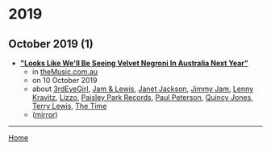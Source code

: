 # 2019

## October 2019 (1)

 - [**"Looks Like We'll Be Seeing Velvet Negroni In Australia Next Year"**](https://themusic.com.au/features/og-flavas-velvet-negroni-cyclone/v8zb09LV1Nc/)
    - in [theMusic.com.au](../../../publications/p-t/themusic-com-au/index.md)
    - on 10 October 2019
    - about [3rdEyeGirl](../../../topics/3rdeyegirl/index.md), [Jam & Lewis](../../../topics/jam-lewis/index.md), [Janet Jackson](../../../topics/janet-jackson/index.md), [Jimmy Jam](../../../topics/jimmy-jam/index.md), [Lenny Kravitz](../../../topics/lenny-kravitz/index.md), [Lizzo](../../../topics/lizzo/index.md), [Paisley Park Records](../../../topics/paisley-park-records/index.md), [Paul Peterson](../../../topics/paul-peterson/index.md), [Quincy Jones](../../../topics/quincy-jones/index.md), [Terry Lewis](../../../topics/terry-lewis/index.md), [The Time](../../../topics/the-time/index.md)
    - ([mirror](https://web.archive.org/web/*/https://themusic.com.au/features/og-flavas-velvet-negroni-cyclone/v8zb09LV1Nc/))

----

[Home](../index.md)
